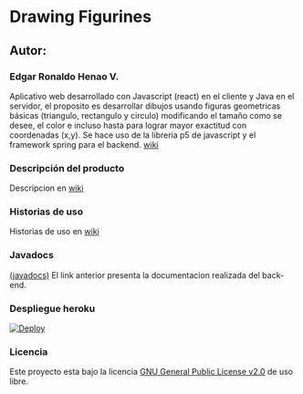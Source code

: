 # Drawing Figurines

## Autor:
### Edgar Ronaldo Henao V.

Aplicativo web desarrollado con Javascript (react) en el cliente y Java en el servidor, el proposito es desarrollar dibujos usando figuras geometricas básicas
(triangulo, rectangulo y circulo) modificando el tamaño como se desee, el color e incluso hasta para lograr mayor exactitud con coordenadas (x,y). Se hace uso de la libreria p5 de javascript y el framework spring para el backend.
[wiki](https://github.com/ronis97/ProyectoARSW/wiki)

### Descripción del producto


Descripcion en [wiki](https://github.com/ronis97/ProyectoARSW/wiki)

### Historias de uso

Historias de uso en [wiki](https://github.com/ronis97/ProyectoARSW/wiki)

### Javadocs

[(javadocs)](https://ronis97.github.io/ProyectoARSW/) 
El link anterior presenta la documentacion realizada del back-end.


### Despliegue heroku

[![Deploy](https://www.herokucdn.com/deploy/button.svg)](https://proyectoarsw2022.herokuapp.com)

### Licencia

Este proyecto esta bajo la licencia [GNU General Public License v2.0]() de uso libre. 



